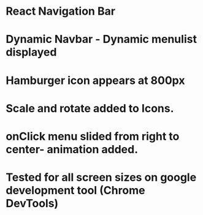 # React Navigation Bar

# Dynamic Navbar - Dynamic menulist displayed

# Hamburger icon appears at 800px

# Scale and rotate added to Icons.

# onClick menu slided from right to center- animation added.

# Tested for all screen sizes on google development tool (Chrome DevTools)
